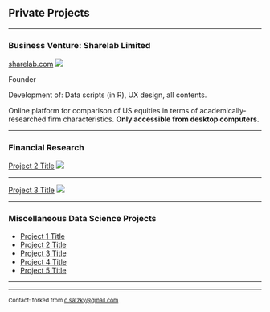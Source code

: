 ## Private Projects

---

### Business Venture: Sharelab Limited

<a href="https://sharelab.com/" target="_blank">sharelab.com</a>
<img src="https://sharelab.com/static/svg/sharelab_logo.svg"/>

Founder

Development of: Data scripts (in R), UX design, all contents.

Online platform for comparison of US equities in terms of academically-researched firm characteristics. **Only accessible from desktop computers.**

---

### Financial Research
[Project 2 Title](/pdf/sample_presentation.pdf)
<img src="images/dummy_thumbnail.jpg?raw=true"/>

---
[Project 3 Title](http://example.com/)
<img src="images/dummy_thumbnail.jpg?raw=true"/>

---

### Miscellaneous Data Science Projects

- [Project 1 Title](http://example.com/)
- [Project 2 Title](http://example.com/)
- [Project 3 Title](http://example.com/)
- [Project 4 Title](http://example.com/)
- [Project 5 Title](http://example.com/)

---




---
<p style="font-size:11px">Contact: forked from <a href="c.satzky@gmail.com">c.satzky@gmail.com</a></p>
